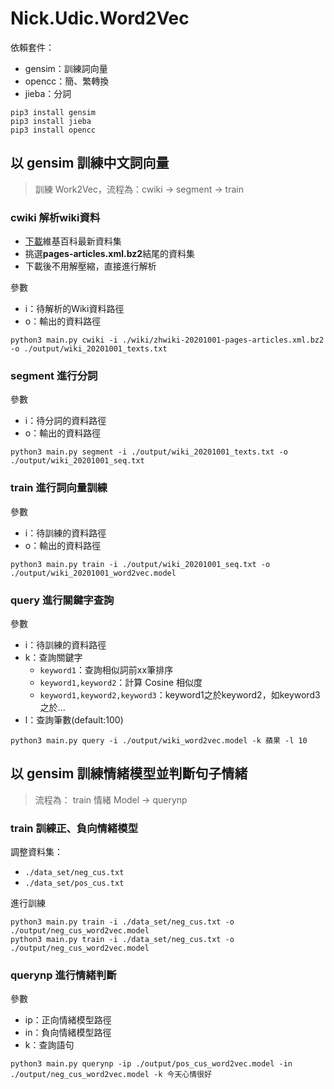 # Nick.Udic.Word2Vec

依賴套件：
- gensim：訓練詞向量
- opencc：簡、繁轉換
- jieba：分詞

```
pip3 install gensim
pip3 install jieba
pip3 install opencc
```

## 以 gensim 訓練中文詞向量

> 訓練 Work2Vec，流程為：cwiki -> segment -> train

### cwiki 解析wiki資料

- [下載](https://bit.ly/319CRBB)維基百科最新資料集
- 挑選**pages-articles.xml.bz2**結尾的資料集
- 下載後不用解壓縮，直接進行解析

參數
- i：待解析的Wiki資料路徑
- o：輸出的資料路徑
```
python3 main.py cwiki -i ./wiki/zhwiki-20201001-pages-articles.xml.bz2 -o ./output/wiki_20201001_texts.txt
```

### segment 進行分詞
參數
- i：待分詞的資料路徑
- o：輸出的資料路徑
```
python3 main.py segment -i ./output/wiki_20201001_texts.txt -o ./output/wiki_20201001_seq.txt
```

### train 進行詞向量訓練

參數
- i：待訓練的資料路徑
- o：輸出的資料路徑
```
python3 main.py train -i ./output/wiki_20201001_seq.txt -o ./output/wiki_20201001_word2vec.model
```

### query 進行關鍵字查詢
參數
- i：待訓練的資料路徑
- k：查詢關鍵字
    - `keyword1`：查詢相似詞前xx筆排序
    - `keyword1,keyword2`：計算 Cosine 相似度
    - `keyword1,keyword2,keyword3`：keyword1之於keyword2，如keyword3之於...
- l：查詢筆數(default:100)
```
python3 main.py query -i ./output/wiki_word2vec.model -k 蘋果 -l 10
```

## 以 gensim 訓練情緒模型並判斷句子情緒

> 流程為： train 情緒 Model -> querynp


### train 訓練正、負向情緒模型
調整資料集：
- `./data_set/neg_cus.txt`
- `./data_set/pos_cus.txt`

進行訓練
```
python3 main.py train -i ./data_set/neg_cus.txt -o ./output/neg_cus_word2vec.model
python3 main.py train -i ./data_set/neg_cus.txt -o ./output/neg_cus_word2vec.model
```

### querynp 進行情緒判斷
參數
- ip：正向情緒模型路徑
- in：負向情緒模型路徑
- k：查詢語句

```
python3 main.py querynp -ip ./output/pos_cus_word2vec.model -in ./output/neg_cus_word2vec.model -k 今天心情很好
```
